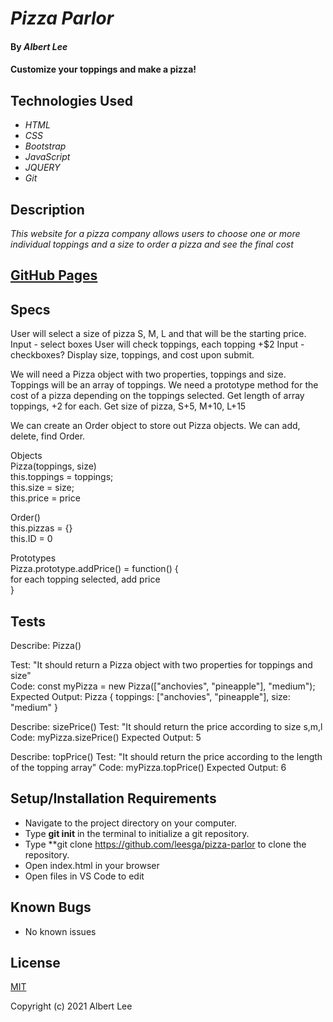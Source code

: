 # _Pizza Parlor_

#### By _**Albert Lee**_

#### Customize your toppings and make a pizza!

## Technologies Used

* _HTML_
* _CSS_
* _Bootstrap_
* _JavaScript_
* _JQUERY_
* _Git_

## Description

_This website for a pizza company allows users to choose one or more individual toppings and a size to order a pizza and see the final cost_

## [GitHub Pages](https://leesga8.github.io/pizza-parlor)

## Specs
User will select a size of pizza S, M, L and that will be the starting price. Input - select boxes
User will check toppings, each topping +$2 Input - checkboxes?
Display size, toppings, and cost upon submit. 


We will need a Pizza object with two properties, toppings and size. 
  Toppings will be an array of toppings. 
We need a prototype method for the cost of a pizza depending on the toppings selected. 
  Get length of array toppings, +2 for each. 
  Get size of pizza, S+5, M+10, L+15

We can create an Order object to store out Pizza objects. We can add, delete, find Order. 


Objects\
Pizza(toppings, size)\
  this.toppings = toppings;\
  this.size = size;\
  this.price = price

Order()\
  this.pizzas = {}\
  this.ID = 0

Prototypes\
Pizza.prototype.addPrice() = function() {\
  for each topping selected, add price\
}


## Tests

Describe: Pizza()

Test: "It should return a Pizza object with two properties for toppings and size"\
Code: const myPizza = new Pizza(["anchovies", "pineapple"], "medium");\
Expected Output: Pizza { toppings: ["anchovies", "pineapple"], size: "medium" }

Describe: sizePrice()
Test: "It should return the price according to size s,m,l
Code: myPizza.sizePrice()
Expected Output: 5

Describe: topPrice()
Test: "It should return the price according to the length of the topping array"
Code: myPizza.topPrice()
Expected Output: 6

## Setup/Installation Requirements

* Navigate to the project directory on your computer.
* Type **git init** in the terminal to initialize a git repository. 
* Type **git clone https://github.com/leesga/pizza-parlor to clone the repository.
* Open index.html in your browser
* Open files in VS Code to edit


## Known Bugs

* No known issues

## License

[MIT](https://opensource.org/licenses/MIT)

Copyright (c) 2021 Albert Lee
